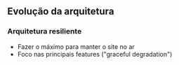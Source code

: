 ## Evolução da arquitetura

### Arquitetura resiliente

- Fazer o máximo para manter o site no ar
- Foco nas principais features ("graceful degradation")

